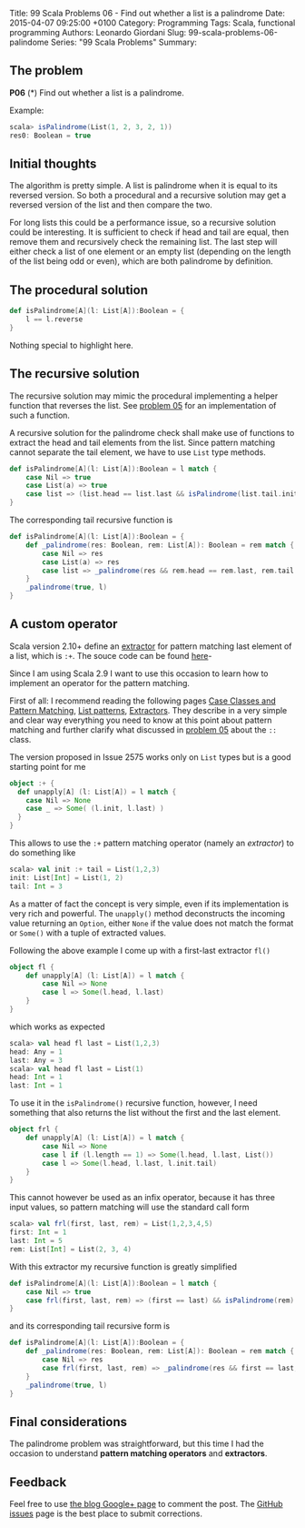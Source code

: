 Title: 99 Scala Problems 06 - Find out whether a list is a palindrome
Date: 2015-04-07 09:25:00 +0100
Category: Programming
Tags: Scala, functional programming
Authors: Leonardo Giordani
Slug: 99-scala-problems-06-palindome
Series: "99 Scala Problems"
Summary: 

## The problem

**P06** (*) Find out whether a list is a palindrome.

Example:

``` scala
scala> isPalindrome(List(1, 2, 3, 2, 1))
res0: Boolean = true
```

## Initial thoughts

The algorithm is pretty simple. A list is palindrome when it is equal to its reversed version. So both a procedural and a recursive solution may get a reversed version of the list and then compare the two.

For long lists this could be a performance issue, so a recursive solution could be interesting. It is sufficient to check if head and tail are equal, then remove them and recursively check the remaining list. The last step will either check a list of one element or an empty list (depending on the length of the list being odd or even), which are both palindrome by definition.

## The procedural solution

``` scala
def isPalindrome[A](l: List[A]):Boolean = {
    l == l.reverse
}
```

Nothing special to highlight here.

## The recursive solution

The recursive solution may mimic the procedural implementing a helper function that reverses the list. See [problem 05](/blog/2015/04/02/99-scala-problems-05-reverse/) for an implementation of such a function.

A recursive solution for the palindrome check shall make use of functions to extract the head and tail elements from the list. Since pattern matching cannot separate the tail element, we have to use `List` type methods.

``` scala
def isPalindrome[A](l: List[A]):Boolean = l match {
    case Nil => true
    case List(a) => true
    case list => (list.head == list.last && isPalindrome(list.tail.init))
}
```

The corresponding tail recursive function is

``` scala
def isPalindrome[A](l: List[A]):Boolean = {
    def _palindrome(res: Boolean, rem: List[A]): Boolean = rem match {
        case Nil => res
        case List(a) => res
        case list => _palindrome(res && rem.head == rem.last, rem.tail.init)
    }
    _palindrome(true, l)
}
```

## A custom operator

Scala version 2.10+ define an [extractor](https://issues.scala-lang.org/browse/SI-2575) for pattern matching last element of a list, which is `:+`. The souce code can be found [here](https://github.com/scala/scala/blob/v2.11.6/src/library/scala/collection/SeqExtractors.scala#L5)-

Since I am using Scala 2.9 I want to use this occasion to learn how to implement an operator for the pattern matching.

First of all: I recommend reading the following pages [ Case Classes and Pattern Matching](http://www.artima.com/pins1ed/case-classes-and-pattern-matching.html), [List patterns](http://www.artima.com/pins1ed/working-with-lists.html#16.5), [Extractors](http://www.artima.com/pins1ed/extractors.html). They describe in a very simple and clear way everything you need to know at this point about pattern matching and further clarify what discussed in [problem 05](/blog/2015/04/02/99-scala-problems-05-reverse/) about the `::` class.

The version proposed in Issue 2575 works only on `List` types but is a good starting point for me

``` scala
object :+ {
  def unapply[A] (l: List[A]) = l match {
    case Nil => None
    case _ => Some( (l.init, l.last) )
  }
}
```

This allows to use the `:+` pattern matching operator (namely an _extractor_) to do something like

``` scala
scala> val init :+ tail = List(1,2,3)
init: List[Int] = List(1, 2)
tail: Int = 3
```

As a matter of fact the concept is very simple, even if its implementation is very rich and powerful. The `unapply()` method deconstructs the incoming value returning an `Option`, either `None` if the value does not match the format or `Some()` with a tuple of extracted values.

Following the above example I come up with a first-last extractor `fl()`

``` scala
object fl {
    def unapply[A] (l: List[A]) = l match {
        case Nil => None
        case l => Some(l.head, l.last)
    }
}
```

which works as expected

``` scala
scala> val head fl last = List(1,2,3)
head: Any = 1
last: Any = 3
scala> val head fl last = List(1)
head: Int = 1
last: Int = 1
```

To use it in the `isPalindrome()` recursive function, however, I need something that also returns the list without the first and the last element.

``` scala
object frl {
    def unapply[A] (l: List[A]) = l match {
        case Nil => None
        case l if (l.length == 1) => Some(l.head, l.last, List())
        case l => Some(l.head, l.last, l.init.tail)
    }
}
```

This cannot however be used as an infix operator, because it has three input values, so pattern matching will use the standard call form

``` scala
scala> val frl(first, last, rem) = List(1,2,3,4,5)
first: Int = 1
last: Int = 5
rem: List[Int] = List(2, 3, 4)
```

With this extractor my recursive function is greatly simplified

``` scala
def isPalindrome[A](l: List[A]):Boolean = l match {
    case Nil => true
    case frl(first, last, rem) => (first == last) && isPalindrome(rem)
}
```

and its corresponding tail recursive form is

``` scala
def isPalindrome[A](l: List[A]):Boolean = {
    def _palindrome(res: Boolean, rem: List[A]): Boolean = rem match {
        case Nil => res
        case frl(first, last, rem) => _palindrome(res && first == last, rem)
    }
    _palindrome(true, l)
}
```

## Final considerations

The palindrome problem was straightforward, but this time I had the occasion to understand **pattern matching operators** and **extractors**.

## Feedback

Feel free to use [the blog Google+ page](https://plus.google.com/u/0/b/110554719587236016835/110554719587236016835/posts) to comment the post. The [GitHub issues](https://github.com/lgiordani/lgiordani.github.com/issues) page is the best place to submit corrections.

